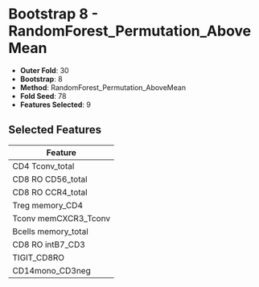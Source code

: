 # Bootstrap 8 - RandomForest_Permutation_AboveMean

- **Outer Fold**: 30
- **Bootstrap**: 8
- **Method**: RandomForest_Permutation_AboveMean
- **Fold Seed**: 78
- **Features Selected**: 9

## Selected Features

| Feature |
|---------|
| CD4 Tconv_total |
| CD8 RO CD56_total |
| CD8 RO CCR4_total |
| Treg memory_CD4 |
| Tconv memCXCR3_Tconv |
| Bcells memory_total |
| CD8 RO intB7_CD3 |
| TIGIT_CD8RO |
| CD14mono_CD3neg |
